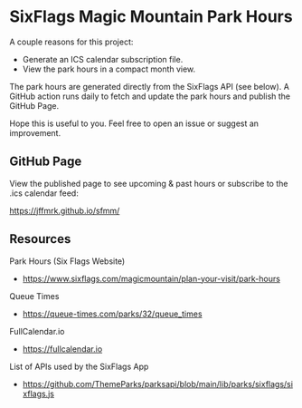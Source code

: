 # SixFlags Magic Mountain Park Hours

A couple reasons for this project:

* Generate an ICS calendar subscription file.
* View the park hours in a compact month view.

The park hours are generated directly from the SixFlags API (see below). A GitHub action runs daily to fetch and update the park hours and publish the GitHub Page.

Hope this is useful to you. Feel free to open an issue or suggest an improvement.

## GitHub Page

View the published page to see upcoming & past hours or subscribe to the .ics calendar feed:

https://jffmrk.github.io/sfmm/


## Resources

Park Hours (Six Flags Website)
* https://www.sixflags.com/magicmountain/plan-your-visit/park-hours

Queue Times
* https://queue-times.com/parks/32/queue_times

FullCalendar.io
* https://fullcalendar.io

List of APIs used by the SixFlags App
* https://github.com/ThemeParks/parksapi/blob/main/lib/parks/sixflags/sixflags.js
